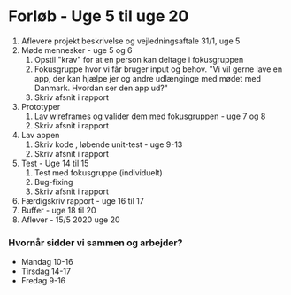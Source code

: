 # Forløb - Uge 5 til uge 20

1. Aflevere projekt beskrivelse og vejledningsaftale 31/1, uge 5
2. Møde mennesker - uge 5 og 6
   1. Opstil "krav" for at en person kan deltage i fokusgruppen
   2. Fokusgruppe hvor vi får bruger input og behov. "Vi vil gerne lave en app, der kan hjælpe jer og andre udlænginge med mødet med Danmark. Hvordan ser den app ud?"
   3. Skriv afsnit i rapport
3. Prototyper
   1. Lav wireframes  og valider dem med fokusgruppen - uge 7 og 8
   2. Skriv afsnit i rapport
4. Lav appen
   1. Skriv kode , løbende unit-test - uge 9-13
   2. Skriv afsnit i rapport
5. Test - Uge 14 til 15
   1. Test med fokusgruppe (individuelt) 
   2. Bug-fixing
   3. Skriv afsnit i rapport
6. Færdigskriv rapport - uge 16 til 17
7. Buffer - uge 18 til 20 
8. Aflever - 15/5 2020 uge 20

### Hvornår sidder vi sammen og arbejder?
- Mandag 10-16
- Tirsdag 14-17
- Fredag 9-16 
